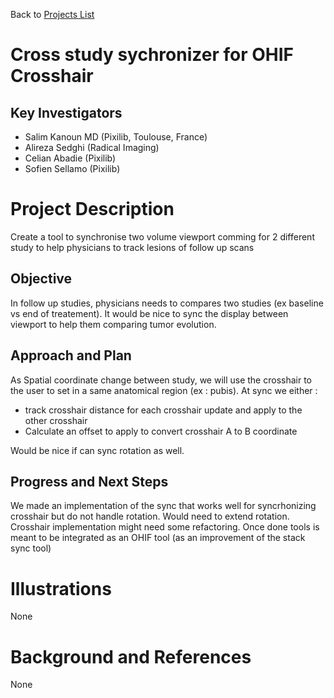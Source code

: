 Back to [Projects List](../../README.md#ProjectsList)

# Cross study sychronizer for OHIF Crosshair

## Key Investigators

- Salim Kanoun MD (Pixilib, Toulouse, France)
- Alireza Sedghi (Radical Imaging)
- Celian Abadie (Pixilib)
- Sofien Sellamo (Pixilib)

# Project Description

Create a tool to synchronise two volume viewport comming for 2 different study to help physicians to track lesions of follow up scans

## Objective

In follow up studies, physicians needs to compares two studies (ex baseline vs end of treatement). 
It would be nice to sync the display between viewport to help them comparing tumor evolution.

## Approach and Plan

As Spatial coordinate change between study, we will use the crosshair to the user to set in a same anatomical region (ex : pubis). 
At sync we either : 
- track crosshair distance for each crosshair update and apply to the other crosshair
- Calculate an offset to apply to convert crosshair A to B coordinate

Would be nice if can sync rotation as well.

## Progress and Next Steps

We made an implementation of the sync that works well for syncrhonizing crosshair but do not handle rotation. Would need to extend rotation.
Crosshair implementation might need some refactoring.
Once done tools is meant to be integrated as an OHIF tool (as an improvement of the stack sync tool)

# Illustrations

None

# Background and References

None
